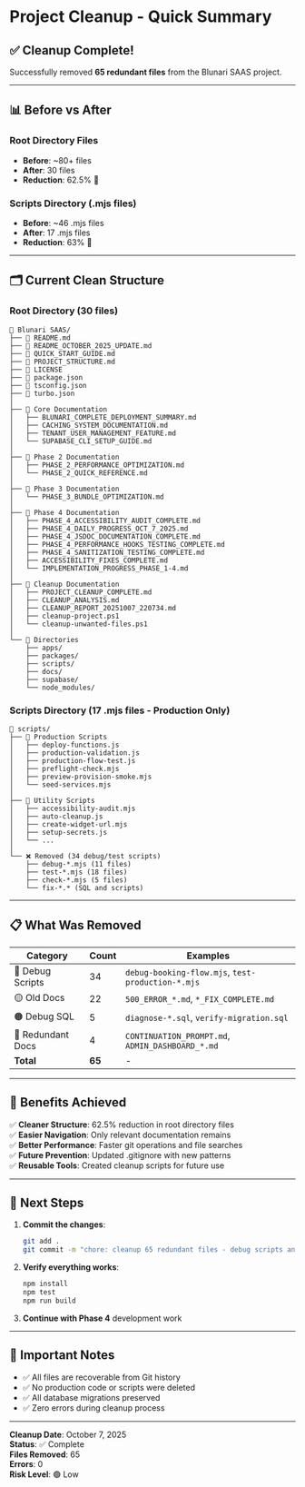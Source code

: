 # Project Cleanup - Quick Summary

## ✅ Cleanup Complete!

Successfully removed **65 redundant files** from the Blunari SAAS project.

---

## 📊 Before vs After

### Root Directory Files
- **Before**: ~80+ files
- **After**: 30 files
- **Reduction**: 62.5% 🎯

### Scripts Directory (.mjs files)
- **Before**: ~46 .mjs files
- **After**: 17 .mjs files
- **Reduction**: 63% 🎯

---

## 🗂️ Current Clean Structure

### Root Directory (30 files)
```
📁 Blunari SAAS/
├── 📄 README.md
├── 📄 README_OCTOBER_2025_UPDATE.md
├── 📄 QUICK_START_GUIDE.md
├── 📄 PROJECT_STRUCTURE.md
├── 📄 LICENSE
├── 📄 package.json
├── 📄 tsconfig.json
├── 📄 turbo.json
│
├── 📘 Core Documentation
│   ├── BLUNARI_COMPLETE_DEPLOYMENT_SUMMARY.md
│   ├── CACHING_SYSTEM_DOCUMENTATION.md
│   ├── TENANT_USER_MANAGEMENT_FEATURE.md
│   └── SUPABASE_CLI_SETUP_GUIDE.md
│
├── 📗 Phase 2 Documentation
│   ├── PHASE_2_PERFORMANCE_OPTIMIZATION.md
│   └── PHASE_2_QUICK_REFERENCE.md
│
├── 📙 Phase 3 Documentation
│   └── PHASE_3_BUNDLE_OPTIMIZATION.md
│
├── 📕 Phase 4 Documentation
│   ├── PHASE_4_ACCESSIBILITY_AUDIT_COMPLETE.md
│   ├── PHASE_4_DAILY_PROGRESS_OCT_7_2025.md
│   ├── PHASE_4_JSDOC_DOCUMENTATION_COMPLETE.md
│   ├── PHASE_4_PERFORMANCE_HOOKS_TESTING_COMPLETE.md
│   ├── PHASE_4_SANITIZATION_TESTING_COMPLETE.md
│   ├── ACCESSIBILITY_FIXES_COMPLETE.md
│   └── IMPLEMENTATION_PROGRESS_PHASE_1-4.md
│
├── 🧹 Cleanup Documentation
│   ├── PROJECT_CLEANUP_COMPLETE.md
│   ├── CLEANUP_ANALYSIS.md
│   ├── CLEANUP_REPORT_20251007_220734.md
│   ├── cleanup-project.ps1
│   └── cleanup-unwanted-files.ps1
│
└── 📁 Directories
    ├── apps/
    ├── packages/
    ├── scripts/
    ├── docs/
    ├── supabase/
    └── node_modules/
```

### Scripts Directory (17 .mjs files - Production Only)
```
📁 scripts/
├── 🚀 Production Scripts
│   ├── deploy-functions.js
│   ├── production-validation.js
│   ├── production-flow-test.js
│   ├── preflight-check.mjs
│   ├── preview-provision-smoke.mjs
│   └── seed-services.mjs
│
├── 🔧 Utility Scripts
│   ├── accessibility-audit.mjs
│   ├── auto-cleanup.js
│   ├── create-widget-url.mjs
│   ├── setup-secrets.js
│   └── ...
│
└── ❌ Removed (34 debug/test scripts)
    ├── debug-*.mjs (11 files)
    ├── test-*.mjs (18 files)
    ├── check-*.mjs (5 files)
    └── fix-*.* (SQL and scripts)
```

---

## 📋 What Was Removed

| Category | Count | Examples |
|----------|-------|----------|
| 🔴 Debug Scripts | 34 | `debug-booking-flow.mjs`, `test-production-*.mjs` |
| 🟡 Old Docs | 22 | `500_ERROR_*.md`, `*_FIX_COMPLETE.md` |
| 🟠 Debug SQL | 5 | `diagnose-*.sql`, `verify-migration.sql` |
| 🔵 Redundant Docs | 4 | `CONTINUATION_PROMPT.md`, `ADMIN_DASHBOARD_*.md` |
| **Total** | **65** | - |

---

## 🎯 Benefits Achieved

✅ **Cleaner Structure**: 62.5% reduction in root directory files  
✅ **Easier Navigation**: Only relevant documentation remains  
✅ **Better Performance**: Faster git operations and file searches  
✅ **Future Prevention**: Updated .gitignore with new patterns  
✅ **Reusable Tools**: Created cleanup scripts for future use  

---

## 🚀 Next Steps

1. **Commit the changes**:
   ```bash
   git add .
   git commit -m "chore: cleanup 65 redundant files - debug scripts and old docs"
   ```

2. **Verify everything works**:
   ```bash
   npm install
   npm test
   npm run build
   ```

3. **Continue with Phase 4** development work

---

## 📝 Important Notes

- ✅ All files are recoverable from Git history
- ✅ No production code or scripts were deleted
- ✅ All database migrations preserved
- ✅ Zero errors during cleanup process

---

**Cleanup Date**: October 7, 2025  
**Status**: ✅ Complete  
**Files Removed**: 65  
**Errors**: 0  
**Risk Level**: 🟢 Low


